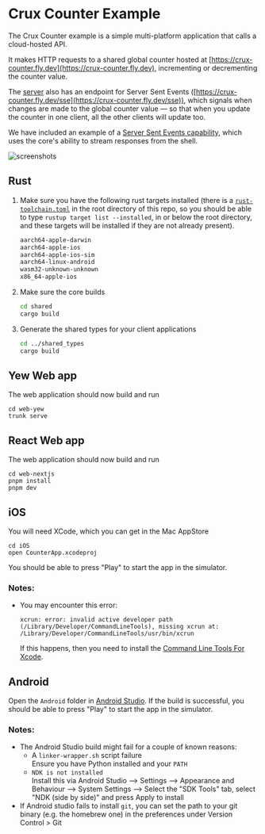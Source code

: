 # Crux Counter Example

The Crux Counter example is a simple multi-platform application that calls a cloud-hosted API.

It makes HTTP requests to a shared global counter hosted at [https://crux-counter.fly.dev](https://crux-counter.fly.dev), incrementing or decrementing the counter value.

The [server](./server/) also has an endpoint for Server Sent Events ([https://crux-counter.fly.dev/sse](https://crux-counter.fly.dev/sse)), which signals when changes are made to the global counter value — so that when you update the counter in one client, all the other clients will update too.

We have included an example of a [Server Sent Events capability](./shared/src/capabilities/sse.rs), which uses the core's ability to stream responses from the shell.

![screenshots](./counter.webp)

## Rust

1. Make sure you have the following rust targets installed (there is a [`rust-toolchain.toml`](../../rust-toolchain.toml) in the root directory of this repo, so you should be able to type `rustup target list --installed`, in or below the root directory, and these targets will be installed if they are not already present).

   ```txt
   aarch64-apple-darwin
   aarch64-apple-ios
   aarch64-apple-ios-sim
   aarch64-linux-android
   wasm32-unknown-unknown
   x86_64-apple-ios
   ```

1. Make sure the core builds

   ```sh
   cd shared
   cargo build
   ```

1. Generate the shared types for your client applications

   ```sh
   cd ../shared_types
   cargo build
   ```

## Yew Web app

The web application should now build and run

```
cd web-yew
trunk serve
```

## React Web app

The web application should now build and run

```
cd web-nextjs
pnpm install
pnpm dev
```

## iOS

You will need XCode, which you can get in the Mac AppStore

```
cd iOS
open CounterApp.xcodeproj
```

You should be able to press "Play" to start the app in the simulator.

### Notes:

- You may encounter this error:

  ```
  xcrun: error: invalid active developer path (/Library/Developer/CommandLineTools), missing xcrun at: /Library/Developer/CommandLineTools/usr/bin/xcrun
  ```

  If this happens, then you need to install the [Command Line Tools For Xcode](https://developer.apple.com/download/all/).

## Android

Open the `Android` folder in [Android Studio](https://developer.android.com/studio/).
If the build is successful, you should be able to press "Play" to start the app in the simulator.

### Notes:

- The Android Studio build might fail for a couple of known reasons:
  - A `linker-wrapper.sh` script failure<br>Ensure you have Python installed and your `PATH`
  - `NDK is not installed`<br>Install this via Android Studio --> Settings --> Appearance and Behaviour --> System Settings --> Select the "SDK Tools" tab, select "NDK (side by side)" and press Apply to install
- If Android studio fails to install `git`, you can set the path to your git binary (e.g. the homebrew one) in the preferences under Version Control > Git
